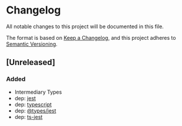 # Changelog
All notable changes to this project will be documented in this file.

The format is based on [Keep a Changelog](https://keepachangelog.com/en/1.0.0/),
and this project adheres to [Semantic Versioning](https://semver.org/spec/v2.0.0.html).

## [Unreleased]
### Added
- Intermediary Types
- dep: [jest]
- dep: [typescript]
- dep: [@types/jest]
- dep: [ts-jest]

[jest]: https://jestjs.io/ru/
[typescript]: https://www.typescriptlang.org/
[@types/jest]: https://www.npmjs.com/package/@types/jest
[ts-jest]: https://kulshekhar.github.io/ts-jest/